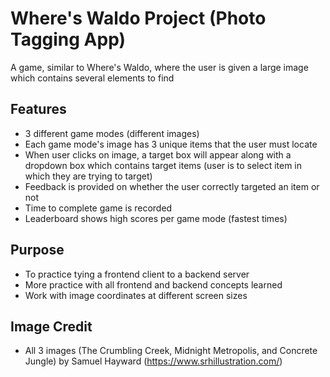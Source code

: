 # Where's Waldo Project (Photo Tagging App)

A game, similar to Where's Waldo, where the user is given a large image which contains several elements to find

## Features
- 3 different game modes (different images)
- Each game mode's image has 3 unique items that the user must locate
- When user clicks on image, a target box will appear along with a dropdown box which contains target items (user is to select item in which they are trying to target)
- Feedback is provided on whether the user correctly targeted an item or not
- Time to complete game is recorded
- Leaderboard shows high scores per game mode (fastest times)

## Purpose
- To practice tying a frontend client to a backend server
- More practice with all frontend and backend concepts learned
- Work with image coordinates at different screen sizes

## Image Credit
- All 3 images (The Crumbling Creek, Midnight Metropolis, and Concrete Jungle) by Samuel Hayward (https://www.srhillustration.com/)